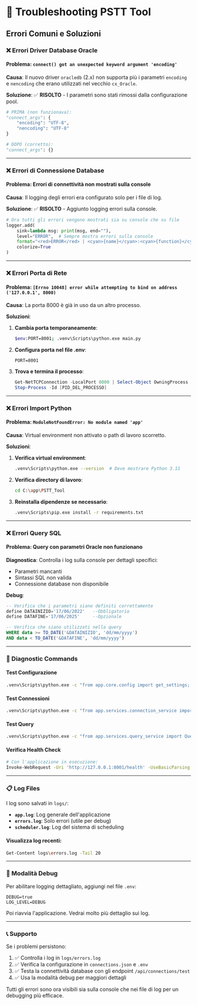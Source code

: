 # 🐛 Troubleshooting PSTT Tool

## Errori Comuni e Soluzioni

### ❌ Errori Driver Database Oracle

#### Problema: `connect() got an unexpected keyword argument 'encoding'`

**Causa**: Il nuovo driver `oracledb` (2.x) non supporta più i parametri `encoding` e `nencoding` che erano utilizzati nel vecchio `cx_Oracle`.

**Soluzione**: ✅ **RISOLTO** - I parametri sono stati rimossi dalla configurazione pool.

```python
# PRIMA (non funzionava):
"connect_args": {
    "encoding": "UTF-8",
    "nencoding": "UTF-8"
}

# DOPO (corretto):
"connect_args": {}
```

---

### ❌ Errori di Connessione Database

#### Problema: Errori di connettività non mostrati sulla console

**Causa**: Il logging degli errori era configurato solo per i file di log.

**Soluzione**: ✅ **RISOLTO** - Aggiunto logging errori sulla console.

```python
# Ora tutti gli errori vengono mostrati sia su console che su file
logger.add(
    sink=lambda msg: print(msg, end=""),
    level="ERROR",  # Sempre mostra errori sulla console
    format="<red>ERROR</red> | <cyan>{name}</cyan>:<cyan>{function}</cyan>:<cyan>{line}</cyan> - <red>{message}</red>",
    colorize=True
)
```

---

### ❌ Errori Porta di Rete

#### Problema: `[Errno 10048] error while attempting to bind on address ('127.0.0.1', 8000)`

**Causa**: La porta 8000 è già in uso da un altro processo.

**Soluzioni**:

1. **Cambia porta temporaneamente**:
   ```bash
   $env:PORT=8001; .venv\Scripts\python.exe main.py
   ```

2. **Configura porta nel file .env**:
   ```env
   PORT=8001
   ```

3. **Trova e termina il processo**:
   ```powershell
   Get-NetTCPConnection -LocalPort 8000 | Select-Object OwningProcess
   Stop-Process -Id [PID_DEL_PROCESSO]
   ```

---

### ❌ Errori Import Python

#### Problema: `ModuleNotFoundError: No module named 'app'`

**Causa**: Virtual environment non attivato o path di lavoro scorretto.

**Soluzioni**:

1. **Verifica virtual environment**:
   ```bash
   .venv\Scripts\python.exe --version  # Deve mostrare Python 3.11
   ```

2. **Verifica directory di lavoro**:
   ```bash
   cd C:\app\PSTT_Tool
   ```

3. **Reinstalla dipendenze se necessario**:
   ```bash
   .venv\Scripts\pip.exe install -r requirements.txt
   ```

---

### ❌ Errori Query SQL

#### Problema: Query con parametri Oracle non funzionano

**Diagnostica**: Controlla i log sulla console per dettagli specifici:
- Parametri mancanti
- Sintassi SQL non valida
- Connessione database non disponibile

**Debug**:
```sql
-- Verifica che i parametri siano definiti correttamente
define DATAINIZIO='17/06/2022'   --Obbligatorio
define DATAFINE='17/06/2025'     --Opzionale

-- Verifica che siano utilizzati nella query
WHERE data >= TO_DATE('&DATAINIZIO', 'dd/mm/yyyy')
AND data < TO_DATE('&DATAFINE', 'dd/mm/yyyy')
```

---

### 🔧 Diagnostic Commands

#### Test Configurazione
```bash
.venv\Scripts\python.exe -c "from app.core.config import get_settings; print('OK')"
```

#### Test Connessioni
```bash
.venv\Scripts\python.exe -c "from app.services.connection_service import ConnectionService; cs = ConnectionService(); print(len(cs.get_connections()), 'connessioni caricate')"
```

#### Test Query
```bash
.venv\Scripts\python.exe -c "from app.services.query_service import QueryService; qs = QueryService(); print(len(qs.get_queries()), 'query trovate')"
```

#### Verifica Health Check
```bash
# Con l'applicazione in esecuzione:
Invoke-WebRequest -Uri 'http://127.0.0.1:8001/health' -UseBasicParsing
```

---

### 📋 Log Files

I log sono salvati in `logs/`:
- **`app.log`**: Log generale dell'applicazione
- **`errors.log`**: Solo errori (utile per debug)
- **`scheduler.log`**: Log del sistema di scheduling

#### Visualizza log recenti:
```bash
Get-Content logs\errors.log -Tail 20
```

---

### 🚨 Modalità Debug

Per abilitare logging dettagliato, aggiungi nel file `.env`:

```env
DEBUG=true
LOG_LEVEL=DEBUG
```

Poi riavvia l'applicazione. Vedrai molto più dettaglio sui log.

---

### 📞 Supporto

Se i problemi persistono:

1. ✅ Controlla i log in `logs/errors.log`
2. ✅ Verifica la configurazione in `connections.json` e `.env`
3. ✅ Testa la connettività database con gli endpoint `/api/connections/test`
4. ✅ Usa la modalità debug per maggiori dettagli

Tutti gli errori sono ora visibili sia sulla console che nei file di log per un debugging più efficace.
